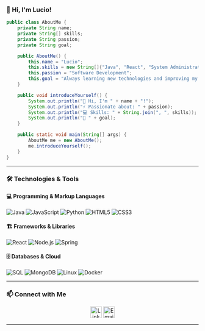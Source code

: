 ### 👋 Hi, I'm Lucio! 

```java
public class AboutMe {
    private String name;
    private String[] skills;
    private String passion;
    private String goal;

    public AboutMe() {
        this.name = "Lucio";
        this.skills = new String[]{"Java", "React", "System Administration"};
        this.passion = "Software Development";
        this.goal = "Always learning new technologies and improving my skills";
    }

    public void introduceYourself() {
        System.out.println("👋 Hi, I'm " + name + "!");
        System.out.println("⚡ Passionate about: " + passion);
        System.out.println("💻 Skills: " + String.join(", ", skills));
        System.out.println("🎯 " + goal);
    }

    public static void main(String[] args) {
        AboutMe me = new AboutMe();
        me.introduceYourself();
    }
}

```


---

### 🛠️ Technologies & Tools

#### 💻 Programming & Markup Languages
![Java](https://img.shields.io/badge/Java-ED8B00?style=for-the-badge&logo=java&logoColor=white)
![JavaScript](https://img.shields.io/badge/JavaScript-F7DF1E?style=for-the-badge&logo=javascript&logoColor=black)
![Python](https://img.shields.io/badge/Python-3776AB?style=for-the-badge&logo=python&logoColor=white)
![HTML5](https://img.shields.io/badge/HTML5-E34F26?style=for-the-badge&logo=html5&logoColor=white)
![CSS3](https://img.shields.io/badge/CSS3-1572B6?style=for-the-badge&logo=css3&logoColor=white)

#### 🏗️ Frameworks & Libraries
![React](https://img.shields.io/badge/React-61DAFB?style=for-the-badge&logo=react&logoColor=black)
![Node.js](https://img.shields.io/badge/Node.js-339933?style=for-the-badge&logo=nodedotjs&logoColor=white)
![Spring](https://img.shields.io/badge/Spring-6DB33F?style=flat&logo=spring&logoColor=white)

#### 🗄️ Databases & Cloud
![SQL](https://img.shields.io/badge/SQL-4479A1?style=for-the-badge&logo=postgresql&logoColor=white)
![MongoDB](https://img.shields.io/badge/MongoDB-47A248?style=for-the-badge&logo=mongodb&logoColor=white)
![Linux](https://img.shields.io/badge/Linux-FCC624?style=for-the-badge&logo=linux&logoColor=black)
![Docker](https://img.shields.io/badge/Docker-2496ED?style=for-the-badge&logo=docker&logoColor=white)

---

### 📫 Connect with Me
<p align="center">
  <a href="https://www.linkedin.com/in/lucio-nicolini-arriola-8a170522b/"><img src="https://www.vectorlogo.zone/logos/linkedin/linkedin-icon.svg" height="30" width="30" alt="LinkedIn"></a>
  <a href="mailto: lucionicoliniarriola@yahoo.com.ar"><img src="https://www.vectorlogo.zone/logos/yahoo/yahoo-tile.svg" height="30" width="30" alt="Email"></a>
</p>

---




